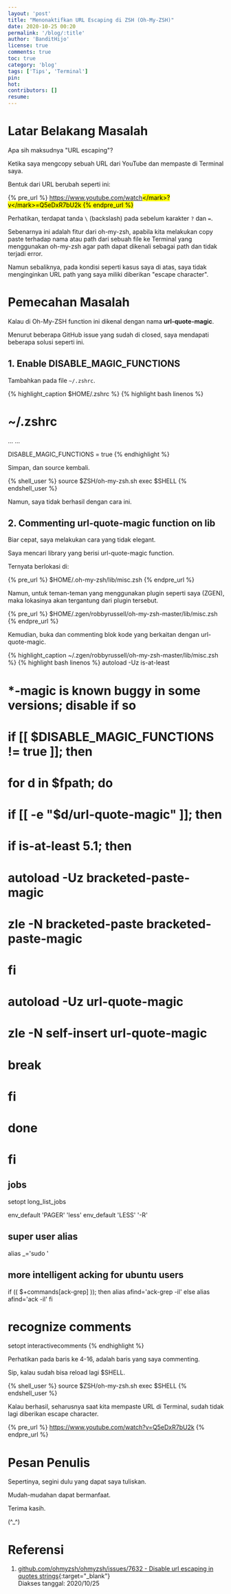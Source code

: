 ```yaml
---
layout: 'post'
title: "Menonaktifkan URL Escaping di ZSH (Oh-My-ZSH)"
date: 2020-10-25 00:20
permalink: '/blog/:title'
author: 'BanditHijo'
license: true
comments: true
toc: true
category: 'blog'
tags: ['Tips', 'Terminal']
pin:
hot:
contributors: []
resume:
---
```


# Latar Belakang Masalah

Apa sih maksudnya "URL escaping"?

Ketika saya mengcopy sebuah URL dari YouTube dan mempaste di Terminal saya.

Bentuk dari URL berubah seperti ini:

{% pre_url %}
https://www.youtube.com/watch<mark>\</mark>?v<mark>\</mark>=Q5eDxR7bU2k
{% endpre_url %}

Perhatikan, terdapat tanda `\` (backslash) pada sebelum karakter `?` dan `=`.

Sebenarnya ini adalah fitur dari oh-my-zsh, apabila kita melakukan copy paste terhadap nama atau path dari sebuah file ke Terminal yang menggunakan oh-my-zsh agar path dapat dikenali sebagai path dan tidak terjadi error.

Namun sebaliknya, pada kondisi seperti kasus saya di atas, saya tidak menginginkan URL path yang saya miliki diberikan "escape character".

# Pemecahan Masalah

Kalau di Oh-My-ZSH function ini dikenal dengan nama **url-quote-magic**.

Menurut beberapa GitHub issue yang sudah di closed, saya mendapati beberapa solusi seperti ini.

## 1. Enable DISABLE_MAGIC_FUNCTIONS

Tambahkan pada file `~/.zshrc`.

{% highlight_caption $HOME/.zshrc %}
{% highlight bash linenos %}
# ~/.zshrc

...
...

DISABLE_MAGIC_FUNCTIONS = true
{% endhighlight %}

Simpan, dan source kembali.

{% shell_user %}
source $ZSH/oh-my-zsh.sh
exec $SHELL
{% endshell_user %}

Namun, saya tidak berhasil dengan cara ini.

## 2. Commenting url-quote-magic function on lib

Biar cepat, saya melakukan cara yang tidak elegant.

Saya mencari library yang berisi url-quote-magic function.

Ternyata berlokasi di:

{% pre_url %}
$HOME/.oh-my-zsh/lib/misc.zsh
{% endpre_url %}

Namun, untuk teman-teman yang menggunakan plugin seperti saya (ZGEN), maka lokasinya akan tergantung dari plugin tersebut.

{% pre_url %}
$HOME/.zgen/robbyrussell/oh-my-zsh-master/lib/misc.zsh
{% endpre_url %}

Kemudian, buka dan commenting blok kode yang berkaitan dengan url-quote-magic.

{% highlight_caption ~/.zgen/robbyrussell/oh-my-zsh-master/lib/misc.zsh %}
{% highlight bash linenos %}
autoload -Uz is-at-least

# *-magic is known buggy in some versions; disable if so
# if [[ $DISABLE_MAGIC_FUNCTIONS != true ]]; then
#   for d in $fpath; do
#     if [[ -e "$d/url-quote-magic" ]]; then
#       if is-at-least 5.1; then
#         autoload -Uz bracketed-paste-magic
#         zle -N bracketed-paste bracketed-paste-magic
#       fi
#       autoload -Uz url-quote-magic
#       zle -N self-insert url-quote-magic
#     break
#     fi
#   done
# fi

## jobs
setopt long_list_jobs

env_default 'PAGER' 'less'
env_default 'LESS' '-R'

## super user alias
alias _='sudo '

## more intelligent acking for ubuntu users
if (( $+commands[ack-grep] )); then
  alias afind='ack-grep -il'
else
  alias afind='ack -il'
fi

# recognize comments
setopt interactivecomments
{% endhighlight %}

Perhatikan pada baris ke 4-16, adalah baris yang saya commenting.

Sip, kalau sudah bisa reload lagi $SHELL.

{% shell_user %}
source $ZSH/oh-my-zsh.sh
exec $SHELL
{% endshell_user %}

Kalau berhasil, seharusnya saat kita mempaste URL di Terminal, sudah tidak lagi diberikan escape character.

{% pre_url %}
https://www.youtube.com/watch?v=Q5eDxR7bU2k
{% endpre_url %}




# Pesan Penulis

Sepertinya, segini dulu yang dapat saya tuliskan.

Mudah-mudahan dapat bermanfaat.

Terima kasih.

(^_^)

# Referensi

1. [github.com/ohmyzsh/ohmyzsh/issues/7632 - Disable url escaping in quotes strings](https://github.com/ohmyzsh/ohmyzsh/issues/7632){:target="_blank"}
<br>Diakses tanggal: 2020/10/25
